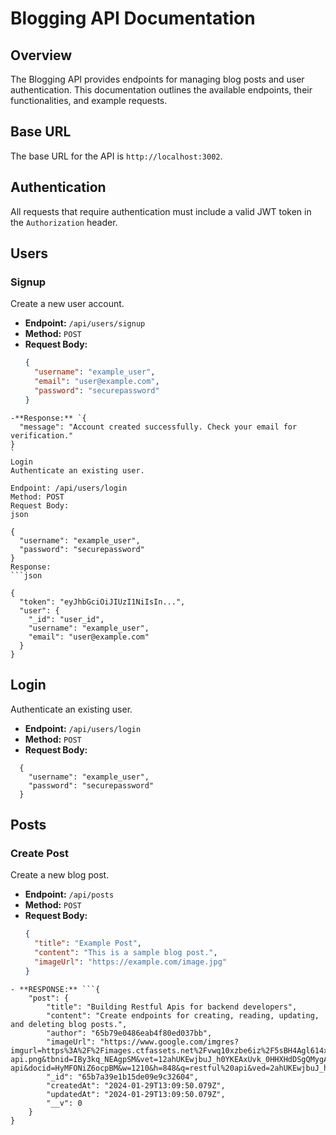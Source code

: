 # Blogging API Documentation

## Overview

The Blogging API provides endpoints for managing blog posts and user authentication. This documentation outlines the available endpoints, their functionalities, and example requests.

## Base URL

The base URL for the API is `http://localhost:3002`.

## Authentication

All requests that require authentication must include a valid JWT token in the `Authorization` header.

## Users

### Signup

Create a new user account.

- **Endpoint:** `/api/users/signup`
- **Method:** `POST`
- **Request Body:**
  ```json
  {
    "username": "example_user",
    "email": "user@example.com",
    "password": "securepassword"
  }
```
-**Response:** `{
  "message": "Account created successfully. Check your email for verification."
}
`
Login
Authenticate an existing user.

Endpoint: /api/users/login
Method: POST
Request Body:
json

{
  "username": "example_user",
  "password": "securepassword"
}
Response:
```json

{
  "token": "eyJhbGciOiJIUzI1NiIsIn...",
  "user": {
    "_id": "user_id",
    "username": "example_user",
    "email": "user@example.com"
  }
}
```
## Login

Authenticate an existing user.

- **Endpoint:** `/api/users/login`
- **Method:** `POST`
- **Request Body:**
```
  {
    "username": "example_user",
    "password": "securepassword"
  }
```
## Posts

### Create Post

Create a new blog post.

- **Endpoint:** `/api/posts`
- **Method:** `POST`
- **Request Body:**
  ```json
  {
    "title": "Example Post",
    "content": "This is a sample blog post.",
    "imageUrl": "https://example.com/image.jpg"
  }
```
- **RESPONSE:** ```{
	"post": {
		"title": "Building Restful Apis for backend developers",
		"content": "Create endpoints for creating, reading, updating, and deleting blog posts.",
		"author": "65b79e0486eab4f80ed037bb",
		"imageUrl": "https://www.google.com/imgres?imgurl=https%3A%2F%2Fimages.ctfassets.net%2Fvwq10xzbe6iz%2F5sBH4Agl614xM7exeLsTo7%2F9e84dce01735f155911e611c42c9793f%2Frest-api.png&tbnid=IBy3kq_NEAgpSM&vet=12ahUKEwjbuJ_h0YKEAxUvk_0HHXHdDSgQMygAegQIARB0..i&imgrefurl=https%3A%2F%2Fmannhowie.com%2Frest-api&docid=HyMFONiZ6ocpBM&w=1210&h=848&q=restful%20api&ved=2ahUKEwjbuJ_h0YKEAxUvk_0HHXHdDSgQMygAegQIARB0",
		"_id": "65b7a39e1b15de09e9c32604",
		"createdAt": "2024-01-29T13:09:50.079Z",
		"updatedAt": "2024-01-29T13:09:50.079Z",
		"__v": 0
	}
}
```


